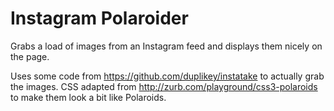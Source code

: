 Instagram Polaroider
===================

Grabs a load of images from an Instagram feed and displays them nicely on the page.

Uses some code from https://github.com/duplikey/instatake to actually grab the images.
CSS adapted from http://zurb.com/playground/css3-polaroids to make them look a bit like Polaroids.